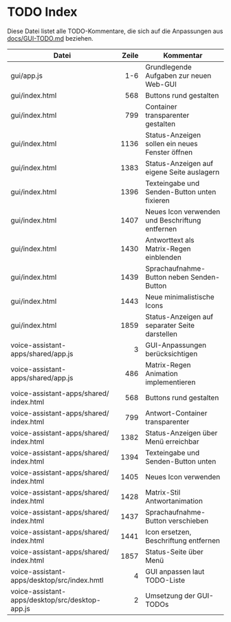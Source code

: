 # TODO Index

Diese Datei listet alle TODO-Kommentare, die sich auf die Anpassungen aus [docs/GUI-TODO.md](docs/GUI-TODO.md) beziehen.

| Datei | Zeile | Kommentar |
|-------|------:|-----------|
| gui/app.js | 1-6 | Grundlegende Aufgaben zur neuen Web-GUI |
| gui/index.html | 568 | Buttons rund gestalten |
| gui/index.html | 799 | Container transparenter gestalten |
| gui/index.html | 1136 | Status-Anzeigen sollen ein neues Fenster öffnen |
| gui/index.html | 1383 | Status-Anzeigen auf eigene Seite auslagern |
| gui/index.html | 1396 | Texteingabe und Senden-Button unten fixieren |
| gui/index.html | 1407 | Neues Icon verwenden und Beschriftung entfernen |
| gui/index.html | 1430 | Antworttext als Matrix-Regen einblenden |
| gui/index.html | 1439 | Sprachaufnahme-Button neben Senden-Button |
| gui/index.html | 1443 | Neue minimalistische Icons |
| gui/index.html | 1859 | Status-Anzeigen auf separater Seite darstellen |
| voice-assistant-apps/shared/app.js | 3 | GUI-Anpassungen berücksichtigen |
| voice-assistant-apps/shared/app.js | 486 | Matrix-Regen Animation implementieren |
| voice-assistant-apps/shared/ index.html | 568 | Buttons rund gestalten |
| voice-assistant-apps/shared/ index.html | 799 | Antwort-Container transparenter |
| voice-assistant-apps/shared/ index.html | 1382 | Status-Anzeigen über Menü erreichbar |
| voice-assistant-apps/shared/ index.html | 1394 | Texteingabe und Senden-Button unten |
| voice-assistant-apps/shared/ index.html | 1405 | Neues Icon verwenden |
| voice-assistant-apps/shared/ index.html | 1428 | Matrix-Stil Antwortanimation |
| voice-assistant-apps/shared/ index.html | 1437 | Sprachaufnahme-Button verschieben |
| voice-assistant-apps/shared/ index.html | 1441 | Icon ersetzen, Beschriftung entfernen |
| voice-assistant-apps/shared/ index.html | 1857 | Status-Seite über Menü |
| voice-assistant-apps/desktop/src/index.hmtl | 4 | GUI anpassen laut TODO-Liste |
| voice-assistant-apps/desktop/src/desktop-app.js | 2 | Umsetzung der GUI-TODOs |
